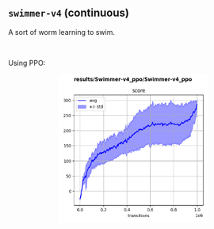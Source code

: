 ## `swimmer-v4` (continuous)

A sort of worm learning to swim.

<p align="center">
  <img width="300" alt="" src="good.gif">
</p>

Using PPO:

<p align="center">
  <img width="300" alt="" src="ppo.png">
</p>
